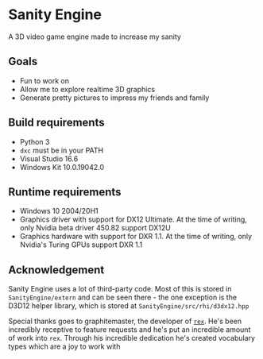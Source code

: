 # Sanity Engine

A 3D video game engine made to increase my sanity

## Goals

- Fun to work on
- Allow me to explore realtime 3D graphics
- Generate pretty pictures to impress my friends and family

## Build requirements

- Python 3
- `dxc` must be in your PATH
- Visual Studio 16.6
- Windows Kit 10.0.19042.0

## Runtime requirements

- Windows 10 2004/20H1
- Graphics driver with support for DX12 Ultimate. At the time of writing, only Nvidia beta driver 450.82 support DX12U
- Graphics hardware with support for DXR 1.1. At the time of writing, only Nvidia's Turing GPUs support DXR 1.1

## Acknowledgement

Sanity Engine uses a lot of third-party code. Most of this is stored in `SanityEngine/extern` and can be seen there - the one exception is the D3D12 helper library, which is stored at `SanityEngine/src/rhi/d3dx12.hpp`

Special thanks goes to graphitemaster, the developer of [`rex`](https://github.com/BuckeyeSoftware/rex/). He's been incredibly receptive to feature requests and he's put an incredible amount of work into `rex`. Through his incredible dedication he's created vocabulary types which are a joy to work with
